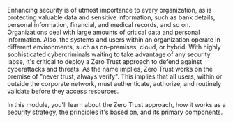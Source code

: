 Enhancing security is of utmost importance to every organization, as is protecting valuable data and sensitive information, such as bank details, personal information, financial, and medical records, and so on. Organizations deal with large amounts of critical data and personal information. Also, the systems and users within an organization operate in different environments, such as on-premises, cloud, or hybrid. With highly sophisticated cybercriminals waiting to take advantage of any security lapse, it's critical to deploy a Zero Trust approach to defend against cyberattacks and threats. As the name implies, Zero Trust works on the premise of "never trust, always verify". This implies that all users, within or outside the corporate network, must authenticate, authorize, and routinely validate before they access resources.

In this module, you'll learn about the Zero Trust approach, how it works as a security strategy, the principles it's based on, and its primary components.  

